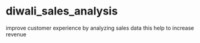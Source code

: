 # diwali_sales_analysis
improve customer experience by analyzing sales data
this help to increase revenue
